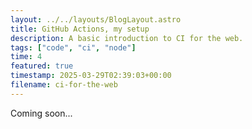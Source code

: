 ```yaml
---
layout: ../../layouts/BlogLayout.astro
title: GitHub Actions, my setup
description: A basic introduction to CI for the web.
tags: ["code", "ci", "node"]
time: 4
featured: true
timestamp: 2025-03-29T02:39:03+00:00
filename: ci-for-the-web
---
```


Coming soon...
